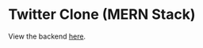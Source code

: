# Twitter Clone (MERN Stack)

View the backend [here](https://github.com/jason-rivera/insta-clone-be).
